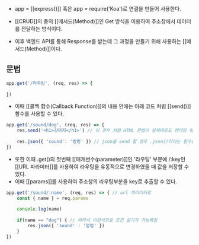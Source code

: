 - app = [[express()]] 혹은 app = require('Koa')로 연결을 만들어 사용한다.

- [[CRUD]]의 중의 [[메서드(Method)]]인 Get 방식을 이용하여 주소창에서 데이터를 전달하는 방식이다.
- 이후 백엔드 API를 통해 Response를 받는데 그 과정을 만들기 위해 사용하는 [[메서드(Method)]]이다.

## 문법

```js
app.get('/라우팅', (req, res) => {
	
})
```

- 이때 [[콜백 함수(Callback Function)]]의 내용 안에는 아래 코드 처럼 [[send()]] 함수를 사용할 수 있다.

```js
app.get('/sound/dog', (req, res) => {
	res.send('<h1>강아지</h1>') // 이 경우 처럼 HTML 문법이 실제대로도 렌더링 됨
	
	res.json({ 'sound': '멍멍' }) // json을 send 할 경우 .json()이라는 함수를 사용할 수 있음
})
```

- 또한 이때 .get()의 첫번째 [[매개변수(parameter)]]인 '라우팅' 부분에 /:key인 [[URL 파라미터]]를 사용하여 라우팅을 유동적으로 변경하였을 때 값을 저장할 수 있다.
- 이때 [[params]]를 사용하여 주소창의 라우팅부분을 key로 추출할 수 있다.

```js
app.get('/sound/:name', (req, res) => { // url 파라미터로
	const { name } = req.params
	
	console.log(name)
	
	if(name == "dog") { // 따라서 이런식으로 조건 걸기가 가능해짐
		res.json({ 'sound' : '멍멍' })
	}
})
```